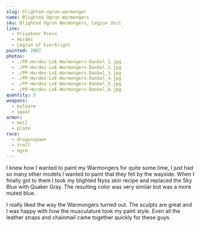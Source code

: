 ```yaml
---
slug: blighted-ogrun-warmonger
name: Blighted Ogrun Warmongers
sku: Blighted Ogrun Warmongers, Legion Unit
line:
  - Privateer Press
  - Hordes
  - Legion of Everblight
painted: 2007
photos:
  - ./PP-Hordes-LoE-Warmongers-Dankel_1.jpg
  - ./PP-Hordes-LoE-Warmongers-Dankel_2.jpg
  - ./PP-Hordes-LoE-Warmongers-Dankel_3.jpg
  - ./PP-Hordes-LoE-Warmongers-Dankel_4.jpg
  - ./PP-Hordes-LoE-Warmongers-Dankel_5.jpg
  - ./PP-Hordes-LoE-Warmongers-Dankel_6.jpg
quantity: 5
weapons:
  - polearm
  - spear
armor:
  - mail
  - plate
race:
  - dragonspawn
  - troll
  - ogre
---
```


I knew how I wanted to paint my Warmongers for quite some time, I just had so many other models I wanted to paint that they fell by the wayside. When I finally got to them I took my blighted Nyss skin recipe and replaced the Sky Blue with Quaker Gray. The resulting color was very similar but was a more muted blue.

I really liked the way the Warmongers turned out. The sculpts are great and I was happy with how the musculature took my paint style. Even all the leather straps and chainmail came together quickly for these guys.
